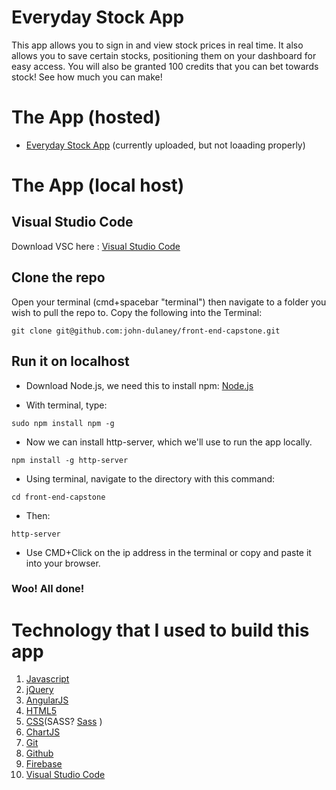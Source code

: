 # Everyday Stock App
This app allows you to sign in and view stock prices in real time. It also allows you to save certain stocks, positioning them on your dashboard for easy access. You will also be granted 100 credits that you can bet towards stock! See how much you can make!

# The App (hosted)
- [Everyday Stock App](https://john-dulaney.github.io/front-end-capstone/)  (currently uploaded, but not loaading properly)
# The App (local host)
## Visual Studio Code
Download VSC here : [Visual Studio Code](https://code.visualstudio.com/)

## Clone the repo
Open your terminal (cmd+spacebar "terminal") then navigate to a folder you wish to pull the repo to.
Copy the following into the Terminal:
```
git clone git@github.com:john-dulaney/front-end-capstone.git
```

## Run it on localhost
- Download Node.js, we need this to install npm:
  [Node.js](https://nodejs.org/en/)

- With terminal, type:
```
sudo npm install npm -g
``` 
- Now we can install http-server, which we'll use to run the app locally.
```
npm install -g http-server
``` 

- Using terminal, navigate to the directory with this command:
```
cd front-end-capstone
```
- Then:
```
http-server
``` 

- Use CMD+Click on the ip address in the terminal or copy and paste it into your browser. 

### Woo! All done!

# Technology that I used to build this app
1. [Javascript](https://www.javascript.com/)
1. [jQuery](https://jquery.com/)
1. [AngularJS](https://angularjs.org/)
1. [HTML5](https://www.w3.org/TR/html5/)
1. [CSS](https://www.w3.org/Style/CSS/Overview.en.html)(SASS? [Sass](http://sass-lang.com/) )
1. [ChartJS](http://www.chartjs.org/)
1. [Git](https://git-scm.com/)
1. [Github](https://github.com/)
1. [Firebase](https://firebase.google.com/)
1. [Visual Studio Code](https://code.visualstudio.com/)
